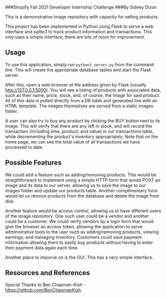 ###Shopify Fall 2021 Developer Internship Challenge
###By Sidney Dizon

This is a demonstrative image repository with capacity for selling products.

This project has been implemented in Python using _Flask_ to serve a web interface
and _sqlite3_ to track product information and transactions. This only uses a simple interface, there are lots of room for improvement.

## Usage

To use this application, simply run `python3 server.py` from the command line.
This will create the appropriate database tables and start the Flask server.

After this, open a web browser at the address given by Flask (usually http://127.0.0.1:5000).
You will see a listing of products with associated data, such as their name, price, stock,
and, of course, the image for said product. All of this data is pulled directly from a DB
table and generated live with an HTML template. The images themselves are served from a static
images folder.

A user can also try to buy any product by clicking the BUY button next to its image. This will
verify that there are any left in stock, and will record the transaction (including time,
product, and value) in our transactions table, while decrementing the product's inventory
appropriately. Note that on the home page, we can see the total value of all transactions
we have processed to date.

## Possible Features

We could add a feature such as adding/removing products. This would be straightforward to
implement using a simple HTTP form that would POST an image and its data to our server,
allowing us to save the image to our images folder and update our products table. Another
complimentary form would let us remove products from the database and delete the image from
disk.

Another feature would be access control, allowing us to have different users of the image
repository. One such user could be a vendor and another could be a customer. We could verify
vendors by a login form that would give the browser an access token, allowing the application
to serve administrative tools to the user such as adding/removing products, viewing earnings,
and managing inventory. Customers could save payment information allowing them to easily buy
products without having to enter their payment data again each time.

Another place to imporve on is the GUI. This has a very simple interface.

## Resources and References
Special Thanks to Ben Chapman-Kish - https://github.com/BenChapmanKish 
